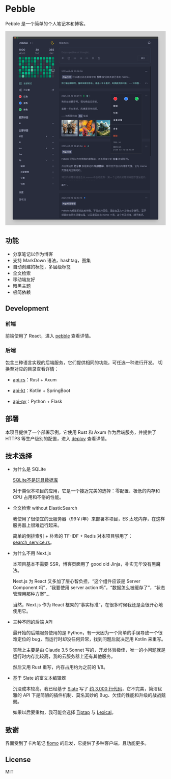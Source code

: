 # Pebble

Pebble 是一个简单的个人笔记本和博客。

![screenshot](./data/screenshot.png)

## 功能

* 分享笔记以作为博客
* 支持 MarkDown 语法，hashtag，图集
* 自动创建的标签，多层级标签
* 全文检索
* 移动端友好
* 暗黑主题
* 极简依赖

## Development

### 前端

前端使用了 React，进入 [pebble](./pebble) 查看详情。

### 后端

包含三种语言实现的后端服务，它们提供相同的功能，可任选一种进行开发。
切换至对应的目录查看详情：

* [api-rs](./api-rs)：Rust + Axum

* [api-kt](./api-kt)：Kotlin + SpringBoot

* [api-py](./api-py)：Python + Flask

## 部署

本项目提供了一个部署示例，它使用 Rust 和 Axum 作为后端服务，并提供了 HTTPS 等生产级别的配置，进入 [deploy](./deploy) 查看详情。

## 技术选择

* 为什么是 SQLite

  [SQLite不是玩具数据库](https://antonz.org/sqlite-is-not-a-toy-database/)

  对于类似本项目的应用，它是一个接近完美的选择：零配置、极低的内存和 CPU 占用和不俗的性能。

* 全文检索 without ElasticSearch

  我使用了很便宜的云服务器（99￥/年）来部署本项目，ES 太吃内存，在这样服务器上很难运行起来。

  简单的倒排索引 + 朴素的 TF-IDF + Redis 对本项目够用了：[search_service.rs](./api-rs/src/service/search_service.rs)。

* 为什么不用 Next.js

  本项目基本不需要 SSR，博客页面用了 good old Jinja，朴实无华没有黑魔法。

  Next.js 为 React 又多加了层心智负担，“这个组件应该是 Server Component 吗”，“我要使用 server action 吗”，“数据怎么被缓存了”，“状态管理用那种方案”...

  当然，Next.js 作为 React 框架的“事实标准”，在很多时候我还是会很开心地使用它。

* 三种不同的后端 API

  最开始的后端服务使用的是 Python，有一天因为一个简单的手误导致一个很难定位的 bug，而运行时却没任何异常，找到问题后就决定用 Kotlin 来重写。

  实际上主要是由 Claude 3.5 Sonnet 写的，开发体验极佳，唯一的小问题就是运行时内存比较高，我的云服务器上还有其他服务。

  然后又用 Rust 重写，内存占用约为之前的 1/8。

* 基于 Slate 的富文本编辑器

  沉没成本较高，我已经基于 [Slate](https://github.com/ianstormtaylor/slate) 写了 [约 3,000 行代码](pebble/src/components/editor)，它不完美，简洁优雅的 API 下是简陋的插件机制、莫名其妙的 Bug、欠佳的性能和升级的战战兢兢。

  如果以后要重构，我可能会选择 [Tiptap](https://github.com/ueberdosis/tiptap) 与 [Lexical](https://github.com/facebook/lexical)。

## 致谢

界面受到了卡片笔记 [flomo](https://flomoapp.com/) 的启发，它提供了多种客户端，且功能更多。

## License

MIT
